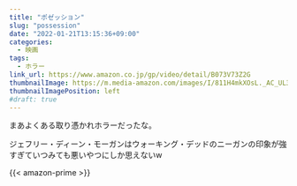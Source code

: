 ```yaml
---
title: "ポゼッション"
slug: "possession"
date: "2022-01-21T13:15:36+09:00"
categories:
  - 映画
tags:
  - ホラー
link_url: https://www.amazon.co.jp/gp/video/detail/B073V73Z2G
thumbnailImage: https://m.media-amazon.com/images/I/811H4mkXOsL._AC_UL320_.jpg
thumbnailImagePosition: left
#draft: true
---
```

まあよくある取り憑かれホラーだったな。
<!--more-->
ジェフリー・ディーン・モーガンはウォーキング・デッドのニーガンの印象が強すぎていつみても悪いやつにしか思えないw

{{< amazon-prime >}}
